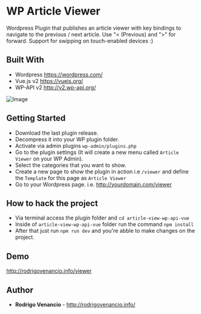 # WP Article Viewer

Wordpress Plugin that publishes an article viewer with key bindings to navigate to the previous / next article. Use "< (Previous) and ">" for forward. Support for swipping on touch-enabled devices :)

## Built With

* Wordpress https://wordpress.com/
* Vue.js v2 https://vuejs.org/
* WP-API v2 http://v2.wp-api.org/

![Image](https://dzwonsemrish7.cloudfront.net/items/022S2n2l2Q1P3c1H3p46/Image%202018-09-15%20at%2010.38.35%20am.png)

## Getting Started

* Download the last plugin release.
* Decompress it into your WP plugin folder.
* Activate via admin plugins `wp-admin/plugins.php`
* Go to the plugin settings (It will create a new menu called `Article Viewer` on your WP Admin).
* Select the categories that you want to show.
* Create a new page to show the plugin in action i.e `/viewer` and define the `Template` for this page as `Article Viewer`
* Go to your Wordpress page. i.e. http://yourdomain.com/viewer

## How to hack the project

* Via terminal access the plugin folder and `cd article-view-wp-api-vue`
* Inside of `article-view-wp-api-vue` folder run the command `npm install`
* After that just run `npm run dev` and you're abble to make changes on the project.

## Demo

http://rodrigovenancio.info/viewer

## Author

* **Rodrigo Venancio** - http://rodrigovenancio.info/
